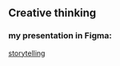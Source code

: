 ## Creative thinking
### my presentation in Figma:
[storytelling](https://www.figma.com/file/1AQmRoxCgJUR7UUHVTVWyy/storytelling?t=GIJLt4ls7XTMsNzr-6)
